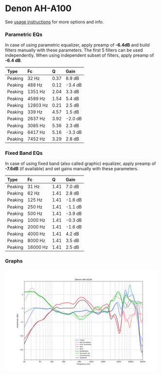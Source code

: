 # Denon AH-A100
See [usage instructions](https://github.com/jaakkopasanen/AutoEq#usage) for more options and info.

### Parametric EQs
In case of using parametric equalizer, apply preamp of **-6.4dB** and build filters manually
with these parameters. The first 5 filters can be used independently.
When using independent subset of filters, apply preamp of **-6.4 dB**.

| Type    | Fc       |    Q | Gain    |
|:--------|:---------|:-----|:--------|
| Peaking | 32 Hz    | 0.37 | 6.9 dB  |
| Peaking | 488 Hz   | 0.12 | -3.4 dB |
| Peaking | 1351 Hz  | 2.04 | 3.3 dB  |
| Peaking | 4589 Hz  | 1.54 | 5.4 dB  |
| Peaking | 12803 Hz | 0.21 | 2.5 dB  |
| Peaking | 339 Hz   | 4.57 | 1.5 dB  |
| Peaking | 2637 Hz  | 3.92 | -2.0 dB |
| Peaking | 3085 Hz  | 5.36 | 2.3 dB  |
| Peaking | 6417 Hz  | 5.16 | -3.3 dB |
| Peaking | 7452 Hz  | 3.29 | 2.8 dB  |

### Fixed Band EQs
In case of using fixed band (also called graphic) equalizer, apply preamp of **-7.6dB**
(if available) and set gains manually with these parameters.

| Type    | Fc       |    Q | Gain    |
|:--------|:---------|:-----|:--------|
| Peaking | 31 Hz    | 1.41 | 7.0 dB  |
| Peaking | 62 Hz    | 1.41 | 2.8 dB  |
| Peaking | 125 Hz   | 1.41 | -1.6 dB |
| Peaking | 250 Hz   | 1.41 | -1.1 dB |
| Peaking | 500 Hz   | 1.41 | -3.9 dB |
| Peaking | 1000 Hz  | 1.41 | -0.3 dB |
| Peaking | 2000 Hz  | 1.41 | -1.6 dB |
| Peaking | 4000 Hz  | 1.41 | 4.2 dB  |
| Peaking | 8000 Hz  | 1.41 | 3.5 dB  |
| Peaking | 16000 Hz | 1.41 | 2.5 dB  |

### Graphs
![](./Denon%20AH-A100.png)